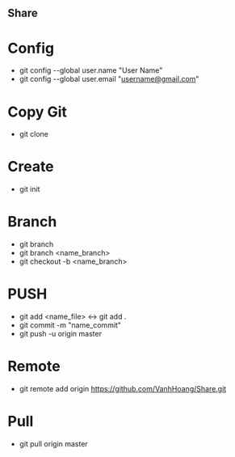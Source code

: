 ## Share

# Config
* git config --global user.name "User Name"
* git config --global user.email "username@gmail.com"

# Copy Git
* git clone <url>

# Create 
* git init

# Branch
* git branch
* git branch <name_branch>
* git checkout -b <name_branch>

# PUSH
* git add <name_file>     <->       git add .
* git commit -m "name_commit"
* git push -u origin master

# Remote
* git remote add origin https://github.com/VanhHoang/Share.git

# Pull
* git pull origin master
